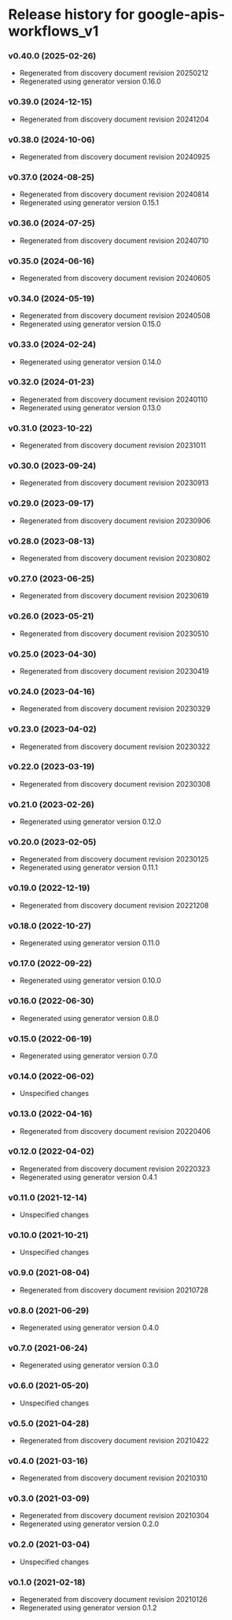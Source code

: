 # Release history for google-apis-workflows_v1

### v0.40.0 (2025-02-26)

* Regenerated from discovery document revision 20250212
* Regenerated using generator version 0.16.0

### v0.39.0 (2024-12-15)

* Regenerated from discovery document revision 20241204

### v0.38.0 (2024-10-06)

* Regenerated from discovery document revision 20240925

### v0.37.0 (2024-08-25)

* Regenerated from discovery document revision 20240814
* Regenerated using generator version 0.15.1

### v0.36.0 (2024-07-25)

* Regenerated from discovery document revision 20240710

### v0.35.0 (2024-06-16)

* Regenerated from discovery document revision 20240605

### v0.34.0 (2024-05-19)

* Regenerated from discovery document revision 20240508
* Regenerated using generator version 0.15.0

### v0.33.0 (2024-02-24)

* Regenerated using generator version 0.14.0

### v0.32.0 (2024-01-23)

* Regenerated from discovery document revision 20240110
* Regenerated using generator version 0.13.0

### v0.31.0 (2023-10-22)

* Regenerated from discovery document revision 20231011

### v0.30.0 (2023-09-24)

* Regenerated from discovery document revision 20230913

### v0.29.0 (2023-09-17)

* Regenerated from discovery document revision 20230906

### v0.28.0 (2023-08-13)

* Regenerated from discovery document revision 20230802

### v0.27.0 (2023-06-25)

* Regenerated from discovery document revision 20230619

### v0.26.0 (2023-05-21)

* Regenerated from discovery document revision 20230510

### v0.25.0 (2023-04-30)

* Regenerated from discovery document revision 20230419

### v0.24.0 (2023-04-16)

* Regenerated from discovery document revision 20230329

### v0.23.0 (2023-04-02)

* Regenerated from discovery document revision 20230322

### v0.22.0 (2023-03-19)

* Regenerated from discovery document revision 20230308

### v0.21.0 (2023-02-26)

* Regenerated using generator version 0.12.0

### v0.20.0 (2023-02-05)

* Regenerated from discovery document revision 20230125
* Regenerated using generator version 0.11.1

### v0.19.0 (2022-12-19)

* Regenerated from discovery document revision 20221208

### v0.18.0 (2022-10-27)

* Regenerated using generator version 0.11.0

### v0.17.0 (2022-09-22)

* Regenerated using generator version 0.10.0

### v0.16.0 (2022-06-30)

* Regenerated using generator version 0.8.0

### v0.15.0 (2022-06-19)

* Regenerated using generator version 0.7.0

### v0.14.0 (2022-06-02)

* Unspecified changes

### v0.13.0 (2022-04-16)

* Regenerated from discovery document revision 20220406

### v0.12.0 (2022-04-02)

* Regenerated from discovery document revision 20220323
* Regenerated using generator version 0.4.1

### v0.11.0 (2021-12-14)

* Unspecified changes

### v0.10.0 (2021-10-21)

* Unspecified changes

### v0.9.0 (2021-08-04)

* Regenerated from discovery document revision 20210728

### v0.8.0 (2021-06-29)

* Regenerated using generator version 0.4.0

### v0.7.0 (2021-06-24)

* Regenerated using generator version 0.3.0

### v0.6.0 (2021-05-20)

* Unspecified changes

### v0.5.0 (2021-04-28)

* Regenerated from discovery document revision 20210422

### v0.4.0 (2021-03-16)

* Regenerated from discovery document revision 20210310

### v0.3.0 (2021-03-09)

* Regenerated from discovery document revision 20210304
* Regenerated using generator version 0.2.0

### v0.2.0 (2021-03-04)

* Unspecified changes

### v0.1.0 (2021-02-18)

* Regenerated from discovery document revision 20210126
* Regenerated using generator version 0.1.2

